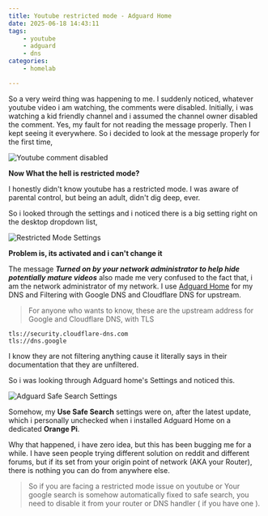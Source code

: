 ```yaml
---
title: Youtube restricted mode - Adguard Home
date: 2025-06-18 14:43:11
tags:
    - youtube
    - adguard
    - dns
categories: 
    - homelab

---
```


So a very weird thing was happening to me. I suddenly noticed, whatever youtube video i am watching, the comments were disabled. Initially, i was watching a kid friendly channel and i assumed the channel owner disabled the comment. Yes, my fault for not reading the message properly. Then I kept seeing it everywhere. So i decided to look at the message properly for the first time, 

![Youtube comment disabled](https://img.shost.vip/i/887a57ad-038f-4885-bc5f-7c260867a6d0.png) 

__Now What the hell is restricted mode?__

I honestly didn't know youtube has a restricted mode. I was aware of parental control, but being an adult, didn't dig deep, ever. 

So i looked through the settings and i noticed there is a big setting right on the desktop dropdown list, 

![Restricted Mode Settings](https://img.shost.vip/i/29404865-7856-466c-bbd2-d9b2775f5657.png)

__Problem is, its activated and i can't change it__

The message ___Turned on by your network administrator to help hide potentially mature videos___ also made me very confused to the fact that, i am the network administrator of my network. I use [Adguard Home](https://adguard.com/en/adguard-home/overview.html) for my DNS and Filtering with Google DNS and Cloudflare DNS for upstream. 

> For anyone who wants to know, these are the upstream address for Google and Cloudflare DNS, with TLS 

```
tls://security.cloudflare-dns.com
tls://dns.google
```

I know they are not filtering anything cause it literally says in their documentation that they are unfiltered. 

So i was looking through Adguard home's Settings and noticed this. 

![Adguard Safe Search Settings](https://img.shost.vip/i/ae979aee-b58a-4f88-aa70-babec33e041f.png)

Somehow, my __Use Safe Search__ settings were on, after the latest update, which i personally unchecked when i installed Adguard Home on a dedicated __Orange Pi__. 

Why that happened, i have zero idea, but this has been bugging me for a while. I have seen people trying different solution on reddit and different forums, but if its set from your origin point of network (AKA your Router), there is nothing you can do from anywhere else. 

> So if you are facing a restricted mode issue on youtube or Your google search is somehow automatically fixed to safe search, you need to disable it from your router or DNS handler ( if you have one ).